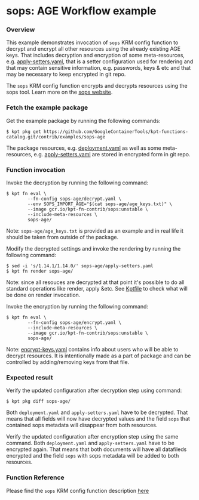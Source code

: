 # sops: AGE Workflow example

### Overview

This example demonstrates invocation of `sops` KRM config function to decrypt and encrypt all other resources using the
already existing AGE keys. That includes decryption and encryption of some meta-resources, e.g.
[apply-setters.yaml](apply-setters.yaml), that is a setter configuration used for rendering and that may contain
sensitive information, e.g. passwords, keys & etc and that may be necessary to keep encrypted in git repo.

The `sops` KRM config function encrypts and decrypts resources using the sops tool. Learn more on the [sops website].

### Fetch the example package

Get the example package by running the following commands:
```shell
$ kpt pkg get https://github.com/GoogleContainerTools/kpt-functions-catalog.git/contrib/examples/sops-age
```

The package resources, e.g. [deployment.yaml](deployment.yaml) as well as some meta-resources, e.g. [apply-setters.yaml](apply-setters.yaml)
are stored in encrypted form in git repo.

### Function invocation

Invoke the decryption by running the following command:

```shell
$ kpt fn eval \
        --fn-config sops-age/decrypt.yaml \
        --env SOPS_IMPORT_AGE="$(cat sops-age/age_keys.txt)" \
        --image gcr.io/kpt-fn-contrib/sops:unstable \
        --include-meta-resources \
        sops-age/
```

Note: `sops-age/age_keys.txt` is provided as an example and in real life it should be taken from outside of the package.

Modify the decrypted settings and invoke the rendering by running the following command:

```shell
$ sed -i 's/1.14.1/1.14.0/' sops-age/apply-setters.yaml
$ kpt fn render sops-age/
```

Note: since all resouces are decrypted at that point it's possible to do all standard operations like render, apply &etc.
See [Kptfile](Kptfile) to check what will be done on render invocation.

Invoke the encryption by running the following command:

```shell
$ kpt fn eval \
        --fn-config sops-age/encrypt.yaml \
        --include-meta-resources \
        --image gcr.io/kpt-fn-contrib/sops:unstable \
        sops-age/
```

Note: [encrypt-keys.yaml](encrypt-keys.yaml) contains info about users who will be able to decrypt resources.
It is intentionally made as a part of package and can be controlled by adding/removing keys from that file.

### Expected result

Verify the updated configuration after decryption step using command:

```shell
$ kpt pkg diff sops-age/
```

Both `deployment.yaml` and `apply-setters.yaml` have to be decrypted.
That means that all fields will now have decrypted values and the field `sops` that contained sops metadata
will disappear from both resources.

Verify the updated configuration after encryption step using the same command.
Both `deployment.yaml` and `apply-setters.yaml` have to be encrypted again.
That means that both documents will have all datafileds encrypted and the field `sops` with sops metadata
will be added to both resources.

### Function Reference

Please find the `sops` KRM config function description [here](/contrib/functions/ts/sops/README.md)

[sops website]: https://github.com/mozilla/sops#encrypting-using-age

